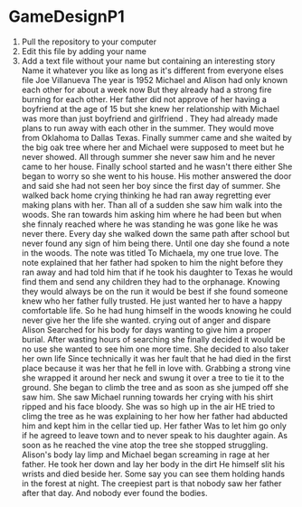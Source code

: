 # GameDesignP1

1. Pull the repository to your computer
2. Edit this file by adding your name
3. Add a text file without your name but containing an interesting story 
    Name it whatever you like as long as it's different from everyone elses file
Joe Villanueva
The year is 1952 Michael and Alison had only known each other for about a week now But they already had a strong fire burning for each other. Her father did not approve of her having a boyfriend at the age of  15 but she knew her relationship with Michael was more than just boyfriend and girlfriend . They had already made plans to run away with each other in the summer. They would move from Oklahoma to Dallas Texas. Finally summer came and she waited by the big oak tree where her and Michael were supposed to meet but he never showed. All through summer she never saw him and he never came to her house. Finally school started and he wasn't there either She began to worry so she went to his house.  His mother answered the door and said she had not seen her boy since the first day of summer. She walked back home crying thinking he had ran away regretting ever making plans with her. Than all of a sudden she saw him walk into the woods. She ran towards him asking him where he had been but when she finnaly  reached where he was standing he was gone like he was never there. Every day she walked down the same path after school but never found any sign of him being there. Until one day she found a note in the woods. The note was titled To Michaela, my one true love. The note explained that her father had spoken to him the night before they ran away and had told him that if he took his daughter to Texas he would find them and send any children they had to the orphanage. Knowing they would always be on the run it would be best if she found someone knew who her father fully trusted. He just wanted her to have a happy comfortable life. So he had hung himself in the woods knowing he could never give her the life she wanted. crying out of anger and dispare Alison Searched for his body for days wanting to give him a proper burial. After wasting hours of searching  she finally decided it would be no use she wanted to see him one more time. She decided to also taker her own life Since technically it was her fault that he had died in the first place because it was her that he fell in love with. Grabbing a strong vine she wrapped it around her neck and swung it over a tree to tie it to the ground. She began  to climb the tree and as  soon as she jumped off she saw him. She saw Michael running towards her crying with his shirt ripped and his face bloody. She was so high up in the air HE tried to climg the tree as he was explaining to her how her father had abducted him and kept him in the cellar tied up. Her father Was to let him go only if he agreed to leave town and to never speak to his daughter again. As soon as he reached the vine atop the tree she stopped struggling. Alison's body lay limp and Michael began screaming in rage at her father. He took her down and lay her body in the dirt He himself slit his wrists and died beside her. Some say you can see them holding hands in the forest at night. The creepiest part is that nobody saw her father after that day. And nobody ever found the bodies.

